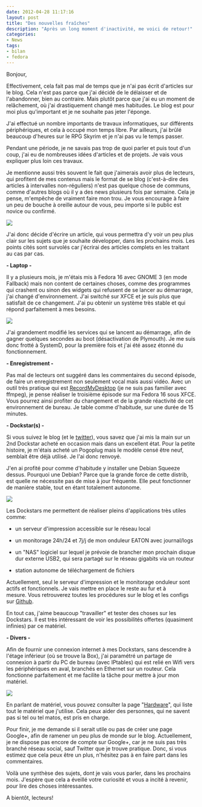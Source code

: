 ```yaml
---
date: 2012-04-28 11:17:16
layout: post
title: "Des nouvelles fraîches"
description: "Après un long moment d'inactivité, me voici de retour!"
categories:
- News
tags:
- bilan
- fedora
---
```


Bonjour,

Effectivement, cela fait pas mal de temps que je n'ai pas écrit d'articles sur le blog. Cela n'est pas parce que j'ai décidé de le délaisser et de l'abandonner, bien au contraire. Mais plutôt parce que j'ai eu un moment de relâchement, où j'ai drastiquement changé mes habitudes. Le blog est pour moi plus qu'important et je ne souhaite pas jeter l'éponge.

<!-- more -->

J'ai effectué un nombre importants de travaux informatiques, sur différents périphériques, et cela à occupé mon temps libre. Par ailleurs, j'ai brûlé beaucoup d'heures sur le RPG Skyrim et je n'ai pas vu le temps passer.

Pendant une période, je ne savais pas trop de quoi parler et puis tout d'un coup, j'ai eu de nombreuses idées d'articles et de projets. Je vais vous expliquer plus loin ces travaux.

Je mentionne aussi très souvent le fait que j'aimerais avoir plus de lecteurs, qui profitent de mes contenus mais le format de se blog (c'est-à-dire des articles à intervalles non-réguliers) n'est pas quelque chose de communs, comme d'autres blogs où il y a des news plusieurs fois par semaine. Cela je pense, m'empêche de vraiment faire mon trou. Je vous encourage à faire un peu de bouche à oreille autour de vous, peu importe si le public est novice ou confirmé.

<img class="imgcenter" src="http://linuxien.legtux.org/uploads/images/2012/04/twitter.png">

J'ai donc décide d'écrire un article, qui vous permettra d'y voir un peu plus clair sur les sujets que je souhaite développer, dans les prochains mois. Les points cités sont survolés car j'écrirai des articles complets en les traitant au cas par cas.

**- Laptop -**

Il y a plusieurs mois, je m'étais mis à Fedora 16 avec GNOME 3 (en mode Fallback) mais non content de certaines choses, comme des programmes qui crashent ou sinon des widgets qui refusent de se lancer au démarrage, j'ai changé d'environnement. J'ai switché sur XFCE et je suis plus que satisfait de ce changement. J'ai pu obtenir un système très stable et qui répond parfaitement à mes besoins.

[<img class="imgcenter" src="http://linuxien.legtux.org/uploads/images/2012/04/Capture.png">](http://linuxien.legtux.org/uploads/images/2012/04/Capture.png)

J'ai grandement modifié les services qui se lancent au démarrage, afin de gagner quelques secondes au boot (désactivation de Plymouth). Je me suis donc frotté à SystemD, pour la première fois et j'ai été assez étonné du fonctionnement.

**- Enregistrement -**

Pas mal de lecteurs ont suggéré dans les commentaires du second épisode, de faire un enregistrement non seulement vocal mais aussi vidéo. Avec un outil très pratique qui est [RecordMyDesktop](http://recordmydesktop.sourceforge.net/about.php) (je ne suis pas familier avec ffmpeg), je pense réaliser le troisième épisode sur ma Fedora 16 sous XFCE. Vous pourrez ainsi profiter du changement et de la grande réactivité de cet environnement de bureau. Je table comme d'habitude, sur une durée de 15 minutes.

**- Dockstar(s) -**

Si vous suivez le blog (et le [twitter](https://twitter.com/#!/tetedulinuxien/)), vous savez que j'ai mis la main sur un 2nd Dockstar acheté en occasion mais dans un excellent état. Pour la petite histoire, je m'étais acheté un Pogoplug mais le modèle censé être neuf, semblait être déjà utilisé. Je l'ai donc renvoyé.

J'en ai profité pour comme d'habitude y installer une Debian Squeeze dessus. Pourquoi une Debian? Parce que la grande force de cette distrib, est quelle ne nécessite pas de mise à jour fréquente. Elle peut fonctionner de manière stable, tout en étant totalement autonome.

<img class="imgcenter" src="http://linuxien.legtux.org/uploads/images/2012/04/dockstar.png">

Les Dockstars me permettent de réaliser pleins d'applications très utiles comme:

  * un serveur d'impression accessible sur le réseau local

  * un monitorage 24h/24 et 7j/j de mon onduleur EATON avec journal/logs

  * un "NAS" logiciel sur lequel je prévoie de brancher mon prochain disque dur externe USB2, qui sera partagé sur le réseau gigabits via un routeur

  * station autonome de téléchargement de fichiers

Actuellement, seul le serveur d'impression et le monitorage onduleur sont actifs et fonctionnels. Je vais mettre en place le reste au fur et à mesure. Vous retrouverez toutes les procédures sur le blog et les configs sur [Github](https://github.com/Ypnose/Dockstar).

En tout cas, j'aime beaucoup "travailler" et tester des choses sur les Dockstars. Il est très intéressant de voir les possibilités offertes (quasiment infinies) par ce matériel.

**- Divers -**

Afin de fournir une connexion internet à mes Dockstars, sans descendre à l'étage inférieur (où se trouve la Box), j'ai paramétré un partage de connexion à partir du PC de bureau (avec IPtables) qui est relié en Wifi vers les périphériques en aval, branchés en Ethernet sur un routeur. Cela fonctionne parfaitement et me facilite la tâche pour mettre à jour mon matériel.

<img class="imgcenter" src="http://linuxien.legtux.org/uploads/images/2012/04/dir100.jpg">

En parlant de matériel, vous pouvez consulter la page "[Hardware](http://tetedulinuxien.fr/hardware/)", qui liste tout le matériel que j'utilise. Cela peux aider des personnes, qui ne savent pas si tel ou tel matos, est pris en charge.

Pour finir, je me demande si il serait utile ou pas de créer une page Google+, afin de ramener un peu plus de monde sur le blog. Actuellement, je ne dispose pas encore de compte sur Google+, car je ne suis pas très branché réseau social, sauf Twitter que je trouve pratique. Donc, si vous estimez que cela peux être un plus, n'hésitez pas à en faire part dans les commentaires.

Voilà une synthèse des sujets, dont je vais vous parler, dans les prochains mois. J'espère que cela a éveillé votre curiosité et vous a incité à revenir, pour lire des choses intéressantes.

A bientôt, lecteurs!
